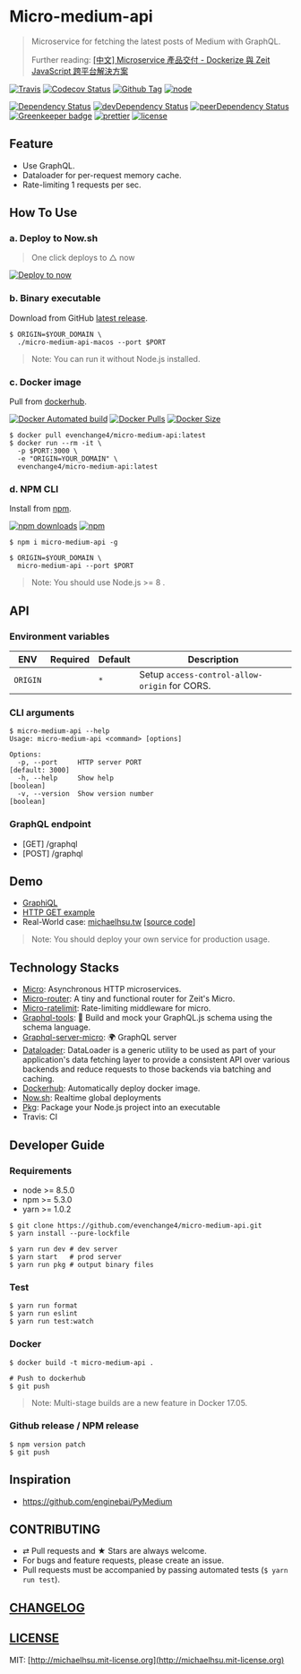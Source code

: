 # Micro-medium-api
> Microservice for fetching the latest posts of Medium with GraphQL.
>
> Further reading: [\[中文\] Microservice 產品交付 - Dockerize 與 Zeit JavaScript 跨平台解決方案](https://medium.com/@evenchange4/microservice-%E7%94%A2%E5%93%81%E4%BA%A4%E4%BB%98-9f2954c7167d)

[![Travis][travis-badge]][travis]
[![Codecov Status][codecov-badge]][codecov]
[![Github Tag][githubTag-badge]][githubTag]
[![node][node]]()

[![Dependency Status][dependency-badge]][dependency]
[![devDependency Status][devDependency-badge]][devDependency]
[![peerDependency Status][peerDependency-badge]][peerDependency]
[![Greenkeeper badge][greenkeeper-badge]][greenkeeper]
[![prettier][prettier-badge]][prettier]
[![license][license-badge]][license]

## Feature

- Use GraphQL.
- Dataloader for per-request memory cache.
- Rate-limiting 1 requests per sec.

## How To Use

### a. Deploy to Now.sh

> One click deploys to △ now

[![Deploy to now](https://deploy.now.sh/static/button.svg)](https://deploy.now.sh/?repo=https://github.com/MetaCorp/micro-medium-api&env=ORIGIN)

### b. Binary executable

Download from GitHub [latest release](https://github.com/MetaCorp/micro-medium-api/releases/latest).

```
$ ORIGIN=$YOUR_DOMAIN \
  ./micro-medium-api-macos --port $PORT
```

> Note: You can run it without Node.js installed.

### c. Docker image

Pull from [dockerhub][dockerhub].

[![Docker Automated build][dockerhub-auto-badge]][dockerhub]
[![Docker Pulls][dockerPulls-badge]][dockerhub]
[![Docker Size][dockerSize-badge]][dockerSize]

```
$ docker pull evenchange4/micro-medium-api:latest
$ docker run --rm -it \
  -p $PORT:3000 \
  -e "ORIGIN=YOUR_DOMAIN" \
  evenchange4/micro-medium-api:latest
```

### d. NPM CLI
 
Install from [npm][npm].
 
[![npm downloads][npm-downloads]][npm]
[![npm][npm-badge]][npm]
 
```
$ npm i micro-medium-api -g
 
$ ORIGIN=$YOUR_DOMAIN \
  micro-medium-api --port $PORT
```
 
> Note: You should use Node.js >= 8 .


## API

### Environment variables

| **ENV**   | **Required**  | **Default**  | **Description** |
| --------- | --------- | --------- | --------- |
| `ORIGIN`  |  | `*` | Setup `access-control-allow-origin` for CORS. |

### CLI arguments

```
$ micro-medium-api --help
Usage: micro-medium-api <command> [options]
 
Options:
  -p, --port     HTTP server PORT                                [default: 3000]
  -h, --help     Show help                                             [boolean]
  -v, --version  Show version number                                   [boolean]
```

### GraphQL endpoint

- [GET] /graphql
- [POST] /graphql

## Demo

- [GraphiQL](https://micro-medium-api.now.sh/graphiql)
- [HTTP GET example](https://micro-medium-api.now.sh/graphql?query=query%20PostQuery(%24username%3A%20String!%2C%20%24limit%3A%20Int)%20%7B%0A%20%20posts(username%3A%20%24username%2C%20limit%3A%20%24limit)%20%7B%0A%20%20%20%20title%0A%20%20%20%20firstPublishedAt%0A%20%20%20%20url%0A%20%20%20%20subtitle%0A%20%20%7D%0A%20%20%0A%20%20user(username%3A%20%24username)%20%7B%0A%20%20%20%20username%0A%20%20%20%20name%0A%20%20%20%20bio%0A%20%20%7D%0A%7D&variables=%7B%0A%20%20"username"%3A%20"evenchange4"%2C%0A%20%20"limit"%3A%20100%0A%7D)
- Real-World case:  [michaelhsu.tw](https://michaelhsu.tw/) [[source code](https://github.com/evenchange4/michaelhsu.tw)]

> Note: You should deploy your own service for production usage.

## Technology Stacks

- [Micro](https://github.com/zeit/micro): Asynchronous HTTP microservices.
- [Micro-router](https://github.com/pedronauck/micro-router): A tiny and functional router for Zeit's Micro.
- [Micro-ratelimit](https://github.com/dotcypress/micro-ratelimit): Rate-limiting middleware for micro.
- [Graphql-tools](https://github.com/apollographql/graphql-tools): 🔧 Build and mock your GraphQL.js schema using the schema language.
- [Graphql-server-micro](https://github.com/apollographql/apollo-server/tree/master/packages/graphql-server-micro): 🌍 GraphQL server
- [Dataloader](https://github.com/facebook/dataloader): DataLoader is a generic utility to be used as part of your application's data fetching layer to provide a consistent API over various backends and reduce requests to those backends via batching and caching.
- [Dockerhub][dockerhub]: Automatically deploy docker image.
- [Now.sh](https://zeit.co/now): Realtime global deployments
- [Pkg](https://github.com/zeit/pkg): Package your Node.js project into an executable
- Travis: CI

## Developer Guide

### Requirements

-   node >= 8.5.0
-   npm >= 5.3.0
-   yarn >= 1.0.2

```
$ git clone https://github.com/evenchange4/micro-medium-api.git
$ yarn install --pure-lockfile

$ yarn run dev # dev server
$ yarn start   # prod server
$ yarn run pkg # output binary files
```

### Test

```
$ yarn run format
$ yarn run eslint
$ yarn run test:watch
```

### Docker

```
$ docker build -t micro-medium-api .

# Push to dockerhub
$ git push
```

> Note: Multi-stage builds are a new feature in Docker 17.05.
 
### Github release / NPM release
 
```
$ npm version patch
$ git push
```
 
## Inspiration

- https://github.com/enginebai/PyMedium

## CONTRIBUTING

*   ⇄ Pull requests and ★ Stars are always welcome.
*   For bugs and feature requests, please create an issue.
*   Pull requests must be accompanied by passing automated tests (`$ yarn run test`).

## [CHANGELOG](CHANGELOG.md)

## [LICENSE](LICENSE)

MIT: [http://michaelhsu.mit-license.org](http://michaelhsu.mit-license.org)

[travis-badge]: https://img.shields.io/travis/evenchange4/micro-medium-api/master.svg?style=flat-square
[travis]: https://travis-ci.org/evenchange4/micro-medium-api
[codecov-badge]: https://img.shields.io/codecov/c/github/evenchange4/micro-medium-api.svg?style=flat-square
[codecov]: https://codecov.io/github/evenchange4/micro-medium-api?branch=master
[node]: https://img.shields.io/node/v/micro-medium-api.svg?style=flat-square
[npm-badge]: https://img.shields.io/npm/v/micro-medium-api.svg?style=flat-square
[npm]: https://www.npmjs.com/package/micro-medium-api
[npm-downloads]: https://img.shields.io/npm/dt/micro-medium-api.svg?style=flat-square
[dependency-badge]: https://david-dm.org/evenchange4/micro-medium-api.svg?style=flat-square
[dependency]: https://david-dm.org/evenchange4/micro-medium-api
[devDependency-badge]: https://david-dm.org/evenchange4/micro-medium-api/dev-status.svg?style=flat-square
[devDependency]: https://david-dm.org/evenchange4/micro-medium-api#info=devDependencies
[peerDependency-badge]: https://david-dm.org/evenchange4/micro-medium-api/peer-status.svg?style=flat-square
[peerDependency]: https://david-dm.org/evenchange4/micro-medium-api#info=peerDependencies
[githubTag-badge]: https://img.shields.io/github/tag/evenchange4/micro-medium-api.svg?style=flat-square
[githubTag]: ./CHANGELOG.md
[license-badge]: https://img.shields.io/github/license/evenchange4/micro-medium-api.svg?style=flat-square
[license]: http://michaelhsu.mit-license.org/
[greenkeeper-badge]: https://badges.greenkeeper.io/evenchange4/micro-medium-api.svg
[greenkeeper]: https://greenkeeper.io/
[dockerhub-auto-badge]: https://img.shields.io/docker/automated/evenchange4/micro-medium-api.svg?style=flat-square
[dockerhub]: https://hub.docker.com/r/evenchange4/micro-medium-api/
[dockerPulls-badge]: https://img.shields.io/docker/pulls/evenchange4/micro-medium-api.svg?style=flat-square
[dockerSize]: https://microbadger.com/images/evenchange4/micro-medium-api
[dockerSize-badge]: https://images.microbadger.com/badges/image/evenchange4/micro-medium-api.svg
[prettier-badge]: https://img.shields.io/badge/styled_with-prettier-ff69b4.svg?style=flat-square
[prettier]: https://github.com/prettier/prettier
